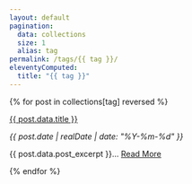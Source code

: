 ```yaml
---
layout: default
pagination:
  data: collections
  size: 1
  alias: tag
permalink: /tags/{{ tag }}/
eleventyComputed:
  title: "{{ tag }}"
---  
```


{% for post in collections[tag] reversed %}
<div class="py-4 sm:py-4">
  <p>
    <span class="text-2xl sm:text-2xl font-bold hover:underline"><a href="{{ post.url }}">{{ post.data.title }}</a></span>
  </p>
  <em>{{ post.date | realDate | date: "%Y-%m-%d" }}</em>
  <p class="mt-4">{{ post.data.post_excerpt }}... 
    <span class="hover:underline text-indigo-500"><a href="{{ post.url }}">Read More</a></span>
  </p>
</div>
{% endfor %}
